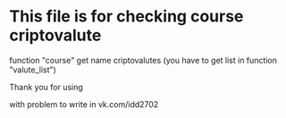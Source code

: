 # This file is for checking course criptovalute

function "course" get name criptovalutes (you have to get list in function "valute_list")

Thank you for using

with problem to write in vk.com/idd2702